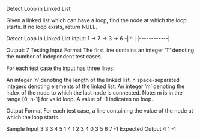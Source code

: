 Detect Loop in Linked List


Given a linked list which can have a loop, find the node at which the loop starts. If no loop exists, return NULL.

Detect Loop in Linked List
input: 1 -> 7 -> 3 -> 6 -|
            ^            |
            |------------|

Output: 7
Testing
Input Format
The first line contains an integer ‘T’ denoting the number of independent test cases.

For each test case the input has three lines:

An integer ‘n’ denoting the length of the linked list.
n space-separated integers denoting elements of the linked list.
An integer ‘m’ denoting the index of the node to which the last node is connected.
Note: m is in the range [0, n-1] for valid loop. A value of -1 indicates no loop.

Output Format
For each test case, a line containing the value of the node at which the loop starts.

Sample Input
3
3
3 4 5
1
4
1 2 3 4
0
3
5 6 7
-1
Expected Output
4
1
-1